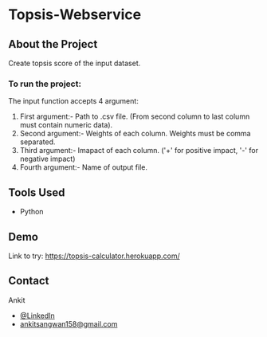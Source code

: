 # Topsis-Webservice

## About the Project
Create topsis score of the input dataset.

### To run the project:
The input function accepts 4 argument:
1. First argument:- Path to .csv file. (From second column to last column must contain numeric data).
2. Second argument:- Weights of each column. Weights must be comma separated.
3. Third argument:- Imapact of each column. ('+' for positive impact, '-' for negative impact)
4. Fourth argument:- Name of output file.

## Tools Used
- Python

## Demo
Link to try:
https://topsis-calculator.herokuapp.com/

## Contact
Ankit
- [@LinkedIn](https://www.linkedin.com/in/ankitsangwan158/)
- ankitsangwan158@gmail.com
